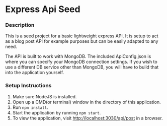 # Express Api Seed

### Description
This is a seed project for a basic lightweight express API. It is setup to act
as a blog post API for example purposes but can be easily adapted to any need.

The API is built to work with MongoDB. The included ApiConfig.json
is where you can specify your MongoDB connection settings. If you wish to use a
different DB service other than MongoDB, you will have to build that into the
application yourself.

### Setup Instructions
1. Make sure NodeJS is installed.
2. Open up a CMD(or terminal) window in the directory of this application.
3. Run `npm install`.
4. Start the application by running `npm start`.
5. To view the application, visit [http://localhost:3030/api/post](http://localhost:3030/api/post) in a browser.
